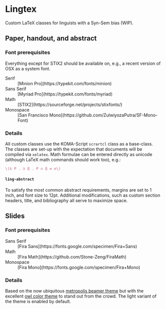 # Lingtex

Custom LaTeX classes for linguists with a Syn-Sem bias (WIP).

## Paper, handout, and abstract

### Font prerequisites

Everything except for STIX2 should be available on, e.g., a recent version of
OSX as a system font.

<dl>
  <dt>Serif</dt>
  <dd>
  [Minion Pro](https://typekit.com/fonts/minion)
  </dd>
  <dt>Sans Serif</dt>
  <dd>
  [Myriad Pro](https://typekit.com/fonts/myriad)
  </dd>
  <dt>Math</dt>
  <dd>
  [STIX2](https://sourceforge.net/projects/stixfonts/)
  </dd>
  <dt>Monospace</dt>
  <dd>
  [San Francisco Mono](https://github.com/ZulwiyozaPutra/SF-Mono-Font)
  </dd>
</dl>

### Details

All custom classes use the KOMA-Script `scrartcl` class as a base-class. The
classes are set-up with the expectation that documents will be compiled via
`xelatex`. Math formulae can be entered directly as unicode (although LaTeX math
commands should work too), e.g.:

``` tex
\(λ P . λ Q . P ∩ Q ≠ ∅\)
```


#### `ling-abstract`

To satisfy the most common
abstract requirements, margins are set to 1 inch, and font size to 12pt.
Additional modifications, such as custom section headers, title, and
bibliography all serve to maximize space.
 
## Slides

### Font prerequisites

<dl>
  <dt>Sans Serif</dt>
  <dd>
  [Fira Sans](https://fonts.google.com/specimen/Fira+Sans)
  </dd>
  <dt>Math</dt>
  <dd>
  [Fira Math](https://github.com/Stone-Zeng/FiraMath)
  </dd>
  <dt>Monospace</dt>
  <dd>
  [Fira Mono](https://fonts.google.com/specimen/Fira+Mono)
  </dd>
</dl>

### Details

Based on the now ubiquitous [metropolis beamer
theme](https://github.com/matze/mtheme) but with the excellent [owl color
theme](https://github.com/rchurchley/beamercolortheme-owl) to stand out from the
crowd. The light variant of the theme is enabled by default.
